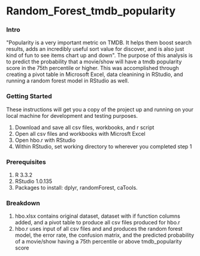 # Random_Forest_tmdb_popularity


### Intro
"Popularity is a very important metric on TMDB. It helps them boost search results, adds an incredibly useful sort value for discover, and is also just kind of fun to see items chart up and down". The purpose of this analysis is to predict the probability that a movie/show will have a tmdb popularity score in the 75th percentile or higher. This was accomplished through creating a pivot table in Microsoft Excel, data cleanining in RStudio, and running a random forest model in RStudio as well.

### Getting Started
These instructions will get you a copy of the project up and running on your local machine for development and testing purposes.

1. Download and save all csv files, workbooks, and r script
2. Open all csv files and workbooks with Microsft Excel
3. Open hbo.r with RStudio
4. Within RStudio, set working directory to wherever you completed step 1

### Prerequisites
1. R 3.3.2
2. RStudio 1.0.135
3. Packages to install: dplyr, randomForest, caTools.

### Breakdown
1. hbo.xlsx contains original dataset, dataset with if function columns added, and a pivot table to produce all csv files produced for hbo.r
2. hbo.r uses input of all csv files and and produces the random forest model, the error rate, the confusion matrix, and the predicted probability of a movie/show having a 75th percentile or above tmdb_popularity score  
